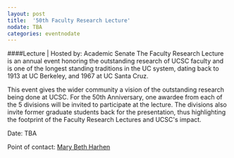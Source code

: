 ```yaml
---
layout: post
title:  '50th Faculty Research Lecture'
nodate: TBA
categories: eventnodate
---
```

####Lecture | Hosted by: Academic Senate
The Faculty Research Lecture is an annual event honoring the outstanding research of UCSC faculty and is one of the longest standing traditions in the UC system, dating back to 1913 at UC Berkeley, and 1967 at UC Santa Cruz. 

This event gives the wider community a vision of the outstanding research being done at UCSC. For the 50th Anniversary, one awardee from each of the 5 divisions will be invited to participate at the lecture. The divisions also invite former graduate students back for the presentation, thus highlighting the footprint of the Faculty Research Lectures and UCSC's impact.

Date: TBA

Point of contact: [Mary Beth Harhen](mailto:mbh@ucsc.edu)